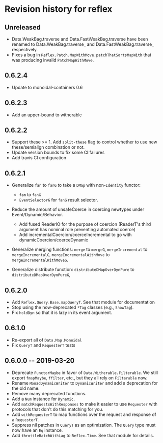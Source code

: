 # Revision history for reflex

## Unreleased

* Data.WeakBag.traverse and Data.FastWeakBag.traverse have been
  renamed to Data.WeakBag.traverse_ and Data.FastWeakBag.traverse_
  respectively.
* Fixes a bug in `Reflex.Patch.MapWithMove.patchThatSortsMapWith` that was producing invalid `PatchMapWithMove`.

## 0.6.2.4

* Update to monoidal-containers 0.6

## 0.6.2.3

* Add an upper-bound to witherable

## 0.6.2.2

* Support these >= 1. Add `split-these` flag to control whether to use new these/semialign combination or not.
* Update version bounds to fix some CI failures
* Add travis CI configuration

## 0.6.2.1

* Generalize `fan` to `fanG` to take a `DMap` with non-`Identity`
  functor:
    * `fan` to `fanG`
    * `EventSelectorG` for `fanG` result selector.

* Reduce the amount of unsafeCoerce in coercing newtypes under Event/Dynamic/Behavior.
    * Add fused ReaderIO for the purpose of coercion (ReaderT's third argument has nominal role preventing automated coerce)
    * Add incrementalCoercion/coerceIncremental to go with dynamicCoercion/coerceDynamic

* Generalize merging functions:
  `merge` to `mergeG`, 
  `mergeIncremental` to `mergeIncrementalG`, 
  `mergeIncrementalWithMove` to `mergeIncrementalWithMoveG`.  

* Generalize distribute function:
    `distributeDMapOverDynPure` to `distributeDMapOverDynPureG`,

## 0.6.2.0

* Add `Reflex.Query.Base.mapQueryT`. See that module for documentation
* Stop using the now-deprecated `*Tag` classes (e.g., `ShowTag`).
* Fix `holdDyn` so that it is lazy in its event argument.

## 0.6.1.0

* Re-export all of `Data.Map.Monoidal`
* Fix `QueryT` and `RequesterT` tests

## 0.6.0.0 -- 2019-03-20

* Deprecate `FunctorMaybe` in favor of `Data.Witherable.Filterable`. We still export `fmapMaybe`, `ffilter`, etc., but they all rely on `Filterable` now.
* Rename `MonadDynamicWriter` to `DynamicWriter` and add a deprecation for the old name.
* Remove many deprecated functions.
* Add a `Num` instance for `Dynamic`.
* Add `matchRequestsWithResponses` to make it easier to use `Requester` with protocols that don't do this matching for you.
* Add `withRequesterT` to map functions over the request and response of a `RequesterT`.
* Suppress nil patches in `QueryT` as an optimization. The `Query` type must now have an `Eq` instance.
* Add `throttleBatchWithLag` to `Reflex.Time`. See that module for details.
